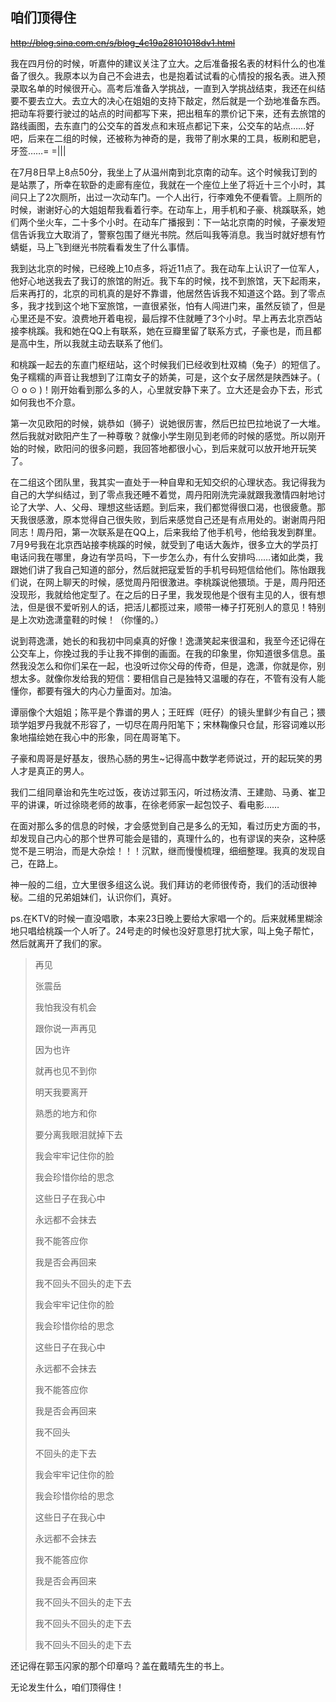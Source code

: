 ## 咱们顶得住

~~http://blog.sina.com.cn/s/blog_4c19a28101018dv1.html~~

我在四月份的时候，听嘉仲的建议关注了立大。之后准备报名表的材料什么的也准备了很久。我原本以为自己不会进去，也是抱着试试看的心情投的报名表。进入预录取名单的时候很开心。高考后准备入学挑战，一直到入学挑战结束，我还在纠结要不要去立大。去立大的决心在姐姐的支持下敲定，然后就是一个劲地准备东西。把动车将要行驶过的站点的时间都写下来，把出租车的票价记下来，还有去旅馆的路线画图，去东直门的公交车的首发点和末班点都记下来，公交车的站点……好吧，后来在二组的时候，还被称为神奇的是，我带了削水果的工具，板刷和肥皂，牙签……= =|||

在7月8日早上8点50分，我坐上了从温州南到北京南的动车。这个时候我订到的是站票了，所幸在软卧的走廊有座位，我就在一个座位上坐了将近十三个小时，其间只上了2次厕所，出过一次动车门。一个人出行，行李难免不便看管。上厕所的时候，谢谢好心的大姐姐帮我看着行李。在动车上，用手机和子豪、桃蹊联系，她们两个坐火车，二十多个小时。在动车广播报到：下一站北京南的时候，子豪发短信告诉我立大取消了，警察包围了继光书院。然后叫我等消息。我当时就好想有竹蜻蜓，马上飞到继光书院看看发生了什么事情。

我到达北京的时候，已经晚上10点多，将近11点了。我在动车上认识了一位军人，他好心地送我去了我订的旅馆的附近。我下车的时候，找不到旅馆，天下起雨来，后来再打的，北京的司机真的是好不靠谱，他居然告诉我不知道这个路。到了零点多，我才找到这个地下室旅馆，一直很紧张，怕有人闯进门来，虽然反锁了，但是心里还是不安。浪费地开着电视，最后撑不住就睡了3个小时。早上再去北京西站接李桃蹊。我和她在QQ上有联系，她在豆瓣里留了联系方式，子豪也是，而且都是高中生，所以我就主动去联系了他们。

和桃蹊一起去的东直门枢纽站，这个时候我们已经收到杜双楠（兔子）的短信了。兔子糯糯的声音让我想到了江南女子的娇美，可是，这个女子居然是陕西妹子。( ⊙ o ⊙ )！刚开始看到那么多的人，心里就安静下来了。立大还是会办下去，形式如何我也不介意。

第一次见欧阳的时候，姚恭如（狮子）说她很厉害，然后巴拉巴拉地说了一大堆。然后我就对欧阳产生了一种尊敬？就像小学生刚见到老师的时候的感觉。所以刚开始的时候，欧阳问的很多问题，我回答地都很小心，到后来就可以放开地开玩笑了。

在二组这个团队里，我其实一直处于一种自卑和无知交织的心理状态。我记得我为自己的大学纠结过，到了零点我还睡不着觉，周丹阳刚洗完澡就跟我激情四射地讨论了大学、人、父母、理想这些话题。到后来，我们都觉得很口渴，也很疲惫。那天我很感激，原本觉得自己很失败，到后来感觉自己还是有点用处的。谢谢周丹阳同志！周丹阳，第一次联系是在QQ上，后来我给了他手机号，他给我发到群里。7月9号我在北京西站接李桃蹊的时候，就受到了电话大轰炸，很多立大的学员打电话问我在哪里，身边有学员吗，下一步怎么办，有什么安排吗……诸如此类，我跟她们讲了我自己知道的部分，然后就把寇爱哲的手机号码短信给他们。陈怡跟我们说，在网上聊天的时候，感觉周丹阳很激进。李桃蹊说他猥琐。于是，周丹阳还没现形，我就给他定型了。在之后的日子里，我发现他是个很有主见的人，很有想法，但是很不爱听别人的话，把活儿都揽过来，顺带一棒子打死别人的意见！特别是上次劝逸潇童鞋的时候！（你懂的。）

说到蒋逸潇，她长的和我初中同桌真的好像！逸潇笑起来很温和，我至今还记得在公交车上，你挽过我的手让我不摔倒的画面。在我的印象里，你知道很多信息。虽然我没怎么和你们呆在一起，也没听过你父母的传奇，但是，逸潇，你就是你，别想太多。就像你发给我的短信：要相信自己是独特又温暖的存在，不管有没有人能懂你，都要有强大的内心力量面对。加油。

谭丽像个大姐姐；陈平是个靠谱的男人；王旺辉（旺仔）的镜头里鲜少有自己；猥琐学姐罗丹我就不形容了，一切尽在周丹阳笔下；宋林鞠像只仓鼠，形容词难以形象地描绘她在我心中的形象，同在周哥笔下。

子豪和周哥是好基友，很热心肠的男生~记得高中数学老师说过，开的起玩笑的男人才是真正的男人。

我们二组同章诒和先生吃过饭，夜访过郭玉闪，听过杨汝清、王建勋、马勇、崔卫平的讲课，听过徐晓老师的故事，在徐老师家一起包饺子、看电影……

在面对那么多的信息的时候，才会感觉到自己是多么的无知，看过历史方面的书，却发现自己内心的那个世界可能会是错的，真理什么的，也有谬误的夹杂，这种感觉不是三明治，而是大杂烩！！！沉默，继而慢慢梳理，细细整理。我真的发现自己，在路上。

神一般的二组，立大里很多组这么说。我们拜访的老师很传奇，我们的活动很神秘。二组的兄弟姐妹们，认识你们，真好。

ps.在KTV的时候一直没唱歌，本来23日晚上要给大家唱一个的。后来就稀里糊涂地只唱给桃蹊一个人听了。24号走的时候也没好意思打扰大家，叫上兔子帮忙，然后就离开了我们的家。

> 再见
>
> 张震岳
>
> 我怕我没有机会
>
> 跟你说一声再见
>
> 因为也许
>
> 就再也见不到你
>
> 明天我要离开
>
> 熟悉的地方和你
>
> 要分离我眼泪就掉下去
>
> 我会牢牢记住你的脸
>
> 我会珍惜你给的思念
>
> 这些日子在我心中
>
> 永远都不会抹去
>
>
>
> 我不能答应你
>
> 我是否会再回来
>
> 我不回头不回头的走下去
>
>
>
> 我会牢牢记住你的脸
>
> 我会珍惜你给的思念
>
> 这些日子在我心中
>
> 永远都不会抹去
>
> 我不能答应你
>
> 我是否会再回来
>
> 我不回头
>
> 不回头的走下去
>
> 我会牢牢记住你的脸
>
> 我会珍惜你给的思念
>
> 这些日子在我心中
>
> 永远都不会抹去
>
> 我不能答应你
>
> 我是否会再回来
>
> 我不回头不回头的走下去
>
> 我不回头不回头的走下去
>
> 我不回头不回头的走下去

还记得在郭玉闪家的那个印章吗？盖在戴晴先生的书上。

无论发生什么，咱们顶得住！
